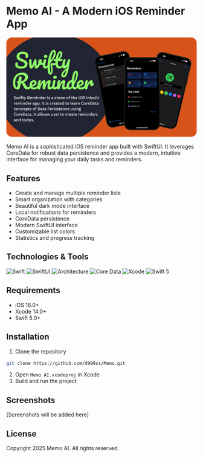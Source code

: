 # Memo AI - A Modern iOS Reminder App

![Memo AI Banner](Screenshots/memo_ai_banner.png)

Memo AI is a sophisticated iOS reminder app built with SwiftUI. It leverages CoreData for robust data persistence and provides a modern, intuitive interface for managing your daily tasks and reminders.

## Features

- Create and manage multiple reminder lists
- Smart organization with categories
- Beautiful dark mode interface
- Local notifications for reminders
- CoreData persistence
- Modern SwiftUI interface
- Customizable list colors
- Statistics and progress tracking

## Technologies & Tools

![Swift](https://img.shields.io/badge/Language-Swift-orange)
![SwiftUI](https://img.shields.io/badge/Interface-SwiftUI-blue)
![Architecture](https://img.shields.io/badge/Architecture-MVVM-green)
![Core Data](https://img.shields.io/badge/Storage-CoreData-purple)
![Xcode](https://img.shields.io/badge/IDE-Xcode-blue)
![Swift 5](https://img.shields.io/badge/Swift-5.0-orange)

## Requirements

- iOS 16.0+
- Xcode 14.0+
- Swift 5.0+

## Installation

1. Clone the repository
```bash
git clone https://github.com/d999ss/Memo.git
```
2. Open `Memo AI.xcodeproj` in Xcode
3. Build and run the project

## Screenshots

[Screenshots will be added here]

## License

Copyright 2025 Memo AI. All rights reserved.
